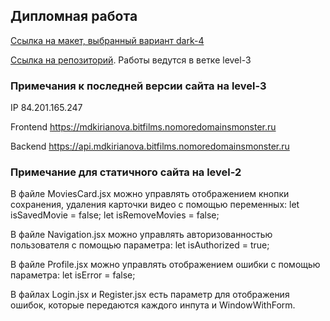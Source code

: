 ## Дипломная работа 

[Ссылка на макет, выбранный вариант dark-4](https://www.figma.com/file/6FMWkB94wE7KTkcCgUXtnC/%D0%94%D0%B8%D0%BF%D0%BB%D0%BE%D0%BC%D0%BD%D1%8B%D0%B9-%D0%BF%D1%80%D0%BE%D0%B5%D0%BA%D1%82?type=design&node-id=24-3210&mode=design&t=rUxfzIelo1SOIHaO-4)

[Cсылка на репозиторий](https://github.com/MDKirianova/movies-explorer-frontend). Работы ведутся в ветке level-3

### Примечания к последней версии сайта на level-3

IP 84.201.165.247

Frontend https://mdkirianova.bitfilms.nomoredomainsmonster.ru

Backend https://api.mdkirianova.bitfilms.nomoredomainsmonster.ru


### Примечание для статичного сайта на level-2

В файле MoviesCard.jsx можно управлять отображением кнопки сохранения, удаления карточки видео с помощью переменных:
  let isSavedMovie = false;
  let isRemoveMovies = false;

В файле Navigation.jsx можно управлять авторизованностью пользователя с помощью параметра:
  let isAuthorized = true;

В файле Profile.jsx можно управлять отображением ошибки с помощью параметра:
  let isError = false;

В файлах Login.jsx и Register.jsx есть параметр для отображения ошибок, которые передаются каждого инпута и WindowWithForm.

